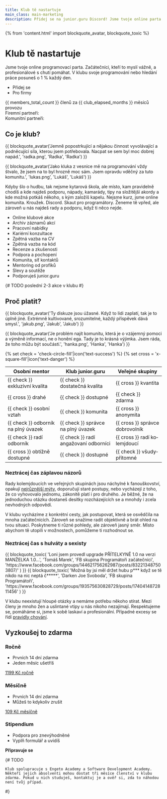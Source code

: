 ```yaml
---
title: Klub tě nastartuje
main_class: main-marketing
description: Přidej se na junior.guru Discord! Jsme tvoje online parta začátečníků, kteří to myslí vážně, a profesionálů s chutí pomáhat. Svoje programování nebo hledání práce posuneš o 1 % každý den.
---
```

{% from 'content.html' import blockquote_avatar, blockquote_toxic %}

# Klub tě nastartuje

Jsme tvoje online programovací parta. Začátečníci, kteří to myslí vážně, a profesionálové s chutí pomáhat. V klubu svoje programování nebo hledání práce posuneš o 1 % každý den.

- Přidej se
- Pro firmy

{{ members_total_count }} členů za {{ club_elapsed_months }} měsíců provozu<br>
Firemní partneři:<br>
Komunitní partneři:<br>

## Co je klub?

<div class="blockquotes-2">
{{ blockquote_avatar('Jemně popostrkující a nějakou činnost vyvolávající a podněcující síla, kterou jsem potřebovala. Nacpat se sem byl moc dobrej napád.', 'radka.png', 'Radka', 'Radka') }}

{{ blockquote_avatar('Jako kluka z vesnice mě na programování vždy štvalo, že jsem na to byl hrozně moc sám. Jsem opravdu vděčný za tuto komunitu.', 'lukas.png', 'Lukáš', 'Lukáš') }}
</div>

Kdyby šlo o hudbu, tak nejsme kytarová škola, ale místo, kam pravidelně chodíš a kde najdeš podporu, nápady, kamarády, tipy na složitější akordy a kde možná potkáš někoho, s kým založíš kapelu. Nejsme kurz, jsme online komunita. Kroužek. Discord. Skaut pro programátory. Ženeme tě vpřed, ale zároveň u nás najdeš rady a podporu, když ti něco nejde.

<div class="icons">
    <ul class="icons-list">
        <li class="icons-item">
            <i class="bi bi-play-btn"></i>
            Online klubové akce
        </li>
        <li class="icons-item">
            <i class="bi bi-clock-history"></i>
            Archiv záznamů akcí
        </li>
        <li class="icons-item">
            <i class="bi bi-list-check"></i>
            Pracovní nabídky
        </li>
        <li class="icons-item">
            <i class="bi bi-compass"></i>
            Kariérní konzultace
        </li>
        <li class="icons-item">
            <i class="bi bi-person-check"></i>
            Zpětná vazba na&nbsp;CV
        </li>
        <li class="icons-item">
            <i class="bi bi-code-slash"></i>
            Zpětná vazba na&nbsp;kód
        </li>
        <li class="icons-item">
            <i class="bi bi-chat-dots"></i>
            Recenze a&nbsp;zkušenosti
        </li>
        <li class="icons-item">
            <i class="bi bi-heart"></i>
            Podpora a&nbsp;pochopení
        </li>
        <li class="icons-item">
            <i class="bi bi-person-plus"></i>
            Komunita, síť&nbsp;kontaktů
        </li>
        <li class="icons-item">
            <i class="bi bi-lightbulb"></i>
            Mentoring od&nbsp;profíků
        </li>
        <li class="icons-item">
            <i class="bi bi-patch-plus"></i>
            Slevy a&nbsp;soutěže
        </li>
        <li class="icons-item">
            <i class="bi bi-hand-thumbs-up"></i>
            Podporuješ junior.guru
        </li>
    </ul>
</div>

{#
    TODO poslední 2-3 akce v klubu
#}

## Proč platit?

<div class="blockquotes-2">
{{ blockquote_avatar('Ty diskuze jsou úžasné. Když to lidi zaplatí, tak je to úplně jiné. Extrémně kultivované, srozumitelné, každý příspěvek dává smysl.', 'jakub.png', 'Jakub', 'Jakub') }}

{{ blockquote_avatar('Je problém najít komunitu, která je o vzájemný pomoci a výměně informací, ne o honění ega. Tady je to krásná výjimka. Jsem ráda, že toho můžu být součástí.', 'hanka.png', 'Hanka', 'Hanka') }}
</div>

<div class="comparison" markdown="1">
{% set check = 'check-circle-fill'|icon('text-success') %}
{% set cross = 'x-square-fill'|icon('text-danger') %}

| Osobní mentor                       | Klub junior.guru                      | Veřejné skupiny                      |
|-------------------------------------|---------------------------------------|--------------------------------------|
| {{ check }} exkluzivní kvalita      | {{ check }} dostatečná kvalita        | {{ cross }} kvantita                 |
| {{ cross }} drahé                   | {{ check }} dostupné                  | {{ check }} zdarma                   |
| {{ check }} osobní vztah            | {{ check }} komunita                  | {{ cross }} anonymita                |
| {{ check }} odborník na plný úvazek | {{ check }} správce na plný úvazek    | {{ cross }} správce dobro&shy;volník |
| {{ check }} radí odborník           | {{ check }} radí angažovaní odborníci | {{ cross }} radí ko&shy;lemjdoucí    |
| {{ cross }} obtížně dostupné        | {{ check }} dostupné                  | {{ check }} všudy&shy;přítomné       |
</div>

### Neztrácej čas záplavou názorů

Rady kolemjdoucích ve veřejných skupinách jsou náchylné k fanouškovství, opakují [nejrůznější mýty](/motivation/#myths), doporučují staré postupy, nebo vycházejí z toho, že co vyhovovalo jednomu, zákonitě platí i pro druhého. Je běžné, že na jednoduchou otázku dostaneš desítky rozcházejících se a mnohdy i zcela nevhodných odpovědí.

V klubu vycházíme z konkrétní cesty, jak postupovat, která se osvědčila na mnoha začátečnících. Zároveň se snažíme radit objektivně a brát ohled na tvou situaci. Poskytneme ti různé pohledy, ale zároveň jasný směr. Místo abychom tě utopili v možnostech, pomůžeme ti rozhodnout se.

### Neztrácej čas s hulváty a sexisty

<div class="blockquotes-2">
{{
    blockquote_toxic(
        'Loni jsem provedl upgrade PŘÍTELKYNĚ 1.0 na verzi MANŽELKA 1.0…',
        'Tomáš Marek',
        'FB skupina Programátoři začátečníci',
        'https://www.facebook.com/groups/144621756262987/posts/832213487503807/'
    )
}}
{{
    blockquote_toxic(
        'Možná by jsi měl držet hubu p*** když se tě nikdo na nic neptá č*****',
        'Darken Joe Svoboda',
        'FB skupina Programátoři',
        'https://www.facebook.com/groups/193575630828729/posts/1740414872811456'
    )
}}
</div>

V klubu neexistují hloupé otázky a nemáme potřebu někoho stírat. Mezi členy je mnoho žen a uslintané vtipy u nás nikoho nezajímají. Respektujeme se, pomáháme si, jsme k sobě laskaví a profesionální. Případné excesy se řídí [pravidly chování](/coc/).

## Vyzkoušej to zdarma

<div class="pricing">
    <div class="pricing-block">
        <h3 class="pricing-heading">Ročně</h3>
        <ul class="pricing-benefits">
            <li class="pricing-benefits-item">Prvních 14 dní zdarma</li>
            <li class="pricing-benefits-item">Jeden měsíc ušetříš</li>
        </ul>
        <a class="pricing-button" href="https://juniorguru.memberful.com/checkout?plan=59574">1199 Kč ročně</a>
    </div>
    <div class="pricing-block">
        <h3 class="pricing-heading">Měsíčně</h3>
        <ul class="pricing-benefits">
            <li class="pricing-benefits-item">Prvních 14 dní zdarma</li>
            <li class="pricing-benefits-item">Můžeš to kdykoliv zrušit</li>
        </ul>
        <a class="pricing-button" href="https://juniorguru.memberful.com/checkout?plan=59515">109 Kč měsíčně</a>
    </div>
    <div class="pricing-block">
        <h3 class="pricing-heading">Stipendium</h3>
        <ul class="pricing-benefits">
            <li class="pricing-benefits-item">Podpora pro znevýhodněné</li>
            <li class="pricing-benefits-item">Vyplň formulář a uvidíš</li>
        </ul>
        <strong class="pricing-button disabled">Připravuje se</strong>
    </div>
</div>

{#
    TODO

    Klub spolupracuje s Engeto Academy a Software Development Academy. Někteří jejich absolventi mohou dostat tři měsíce členství v klubu zdarma. Pokud u nich studuješ, kontaktuj je a ověř si, zda to náhodou není tvůj případ.
#}
